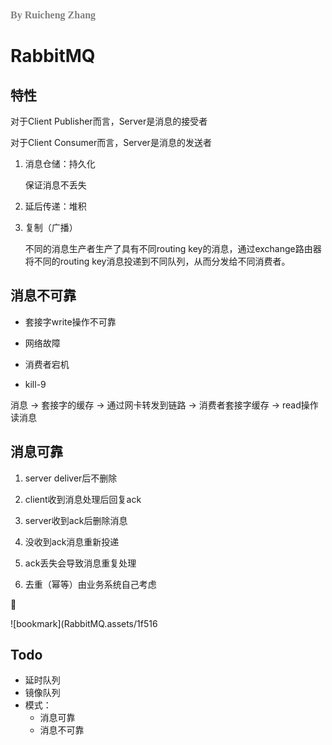 ### <font size=3pt face="MV Boli" color="gray">By Ruicheng Zhang</font>

# RabbitMQ

## 特性

对于Client Publisher而言，Server是消息的接受者

对于Client Consumer而言，Server是消息的发送者

1.   消息仓储：持久化

     保证消息不丢失

2.   延后传递：堆积

3.   复制（广播）

     不同的消息生产者生产了具有不同routing key的消息，通过exchange路由器将不同的routing key消息投递到不同队列，从而分发给不同消费者。



## 消息不可靠

-   套接字write操作不可靠

-   网络故障

-   消费者宕机
-   kill-9

消息 → 套接字的缓存 → 通过网卡转发到链路 → 消费者套接字缓存 → read操作读消息



## 消息可靠

1.   server deliver后不删除

2.   client收到消息处理后回复ack

3.   server收到ack后删除消息
4.   没收到ack消息重新投递
5.   ack丢失会导致消息重复处理
6.   去重（幂等）由业务系统自己考虑

:bookmark:

![bookmark](RabbitMQ.assets/1f516



## Todo

-   延时队列
-   镜像队列
-   模式：
    -   消息可靠
    -   消息不可靠



